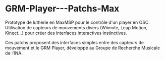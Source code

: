 # GRM-Player---Patchs-Max
Prototype de lutherie en MaxMSP pour le contrôle d'un player en OSC. Utilisation de capteurs de mouvements divers (Wiimote, Leap Motion, Kinect...) pour créer des interfaces interactives instinctives.

Ces patchs proposent des interfaces simples entre des capteurs de mouvement et le GRM Player, développé au Groupe de Recherche Musicale de l'INA.
